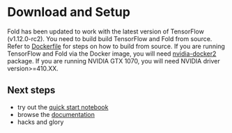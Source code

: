 # Download and Setup

Fold has been updated to work with the latest version of TensorFlow (v1.12.0-rc2). You need to build build TensorFlow
and Fold from source. Refer to [Dockerfile](https://github.com/datagovsg/tensorflow-sentiment-tutorial/blob/master/docker/tensorflow_v1.12.0-rc2_fold/Dockerfile.gpu) 
for steps on how to build from source. If you are running TensorFlow and Fold via the Docker image, you will need [nvidia-docker2](https://github.com/NVIDIA/nvidia-docker) 
package. If you are running NVIDIA GTX 1070, you will need NVIDIA driver version>=410.XX.

## Next steps

* try out the [quick start notebook](quick.ipynb)
* browse the [documentation](index.md)
* hacks and glory

